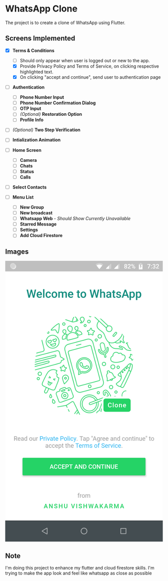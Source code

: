 # WhatsApp Clone

The project is to create a clone of WhatsApp using Flutter.

## Screens Implemented

- [x] **Terms & Conditions**
  - [ ] Should only appear when user is logged out or new to the app.
  - [x] Provide Privacy Policy and Terms of Service, on clicking respective highlighted text.
  - [x] On clicking "accept and continue", send user to authentication page
- [ ] **Authentication**
  - [ ] **Phone Number Input**
  - [ ] **Phone Number Confirmation Dialog**
  - [ ] **OTP Input**
  - [ ] _(Optional)_ **Restoration Option**
  - [ ] **Profile Info**
- [ ] _(Optional)_ **Two Step Verification**
- [ ] **Intialization Animation**
- [ ] **Home Screen**
  - [ ] **Camera**
  - [ ] **Chats**
  - [ ] **Status**
  - [ ] **Calls**
- [ ] **Select Contacts**
- [ ] **Menu List**

  - [ ] **New Group**
  - [ ] **New broadcast**
  - [ ] **Whatsapp Web** - _Should Show Currently Unavailable_
  - [ ] **Starred Message**
  - [ ] **Settings**
  - [ ] **Add Cloud Firestore**

## Images

![Terms & Conditions](screenshots/flutter_01.png "Terms & conditions page")

## Note

I'm doing this project to enhance my flutter and cloud firestore skills. I'm trying to make the app look and feel like whatsapp as close as possible

